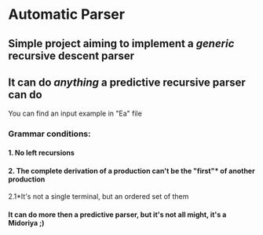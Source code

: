 # Automatic Parser
## Simple project aiming to implement a *generic* recursive descent parser
## It can do *anything* a predictive recursive parser can do
You can find an input example in "Ea" file
### Grammar conditions:
#### 1. No left recursions
#### 2. The complete derivation of a production can't be the "first"\* of another production
2.1\*It's not a single terminal, but an ordered set of them
#### It can do more then a predictive parser, but it's not all might, it's a Midoriya ;)